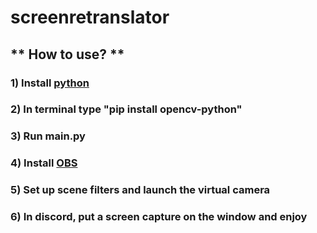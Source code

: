 # screenretranslator
## ** How to use? **
### 1) Install [python](https://www.python.org/) 
### 2) In terminal type "pip install opencv-python"
### 3) Run main.py
### 4) Install [OBS](https://github.com/obsproject/obs-studio)
### 5) Set up scene filters and launch the virtual camera
### 6) In discord, put a screen capture on the window and enjoy

